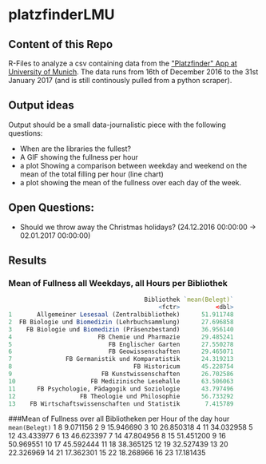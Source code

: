 # platzfinderLMU
## Content of this Repo
R-Files to analyze a csv containing data from the ["Platzfinder" App at University of Munich](http://www.ub.uni-muenchen.de/arbeiten/platzfinder/index.html). The data runs from 16th of December 2016 to the 31st January 2017 (and is still continously pulled from a python scraper).

## Output ideas
Output should be a small data-journalistic piece with the following questions:
* When are the libraries the fullest?
* A GIF showing the fullness per hour
* a plot Showing a comparison between weekday and weekend on the mean of the total filling per hour (line chart)
* a plot showing the mean of the fullness over each day of the week.

## Open Questions:
* Should we throw away the Christmas holidays? (24.12.2016 00:00:00 -> 02.01.2017 00:00:00)

## Results
### Mean of Fullness all Weekdays, all Hours per Bibliothek
```R
                                      Bibliothek `mean(Belegt)`
                                          <fctr>          <dbl>
1       Allgemeiner Lesesaal (Zentralbibliothek)      51.911748
2  FB Biologie und Biomedizin (Lehrbuchsammlung)      27.696858
3    FB Biologie und Biomedizin (Präsenzbestand)      36.956140
4                        FB Chemie und Pharmazie      29.485241
5                           FB Englischer Garten      27.550278
6                           FB Geowissenschaften      29.465071
7               FB Germanistik und Komparatistik      24.319213
8                                  FB Historicum      45.228754
9                         FB Kunstwissenschaften      26.702586
10                     FB Medizinische Lesehalle      63.506063
11      FB Psychologie, Pädagogik und Soziologie      43.797496
12                  FB Theologie und Philosophie      56.733292
13    FB Wirtschaftswissenschaften und Statistik       7.415789
```
###Mean of Fullness over all Bibliotheken per Hour of the day
    hour `mean(Belegt)`
   <int>          <dbl>
1      8       9.071156
2      9      15.946690
3     10      26.850318
4     11      34.032958
5     12      43.433977
6     13      46.623397
7     14      47.804956
8     15      51.451200
9     16      50.969551
10    17      45.592444
11    18      38.365125
12    19      32.527439
13    20      22.326969
14    21      17.362301
15    22      18.268966
16    23      17.181435

